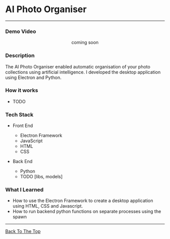 # AI Photo Organiser

---

### Demo Video
<p align="center">
coming soon
</p>


### Description
The AI Photo Organiser enabled automatic organisation of your photo collections using artificial intelligence. I developed the desktop application using Electron and Python.





### How it works
- TODO

### Tech Stack

- Front End
  - Electron Framework
  - JavaScript
  - HTML
  - CSS
 

- Back End
  - Python
  - TODO [libs, models]
    
### What I Learned
- How to use the Electron Framework to create a desktop application using HTML, CSS and Javascript.
- How to run backend python functions on separate processes using the spawn 


---

[Back To The Top](#ai-photo-organiser)